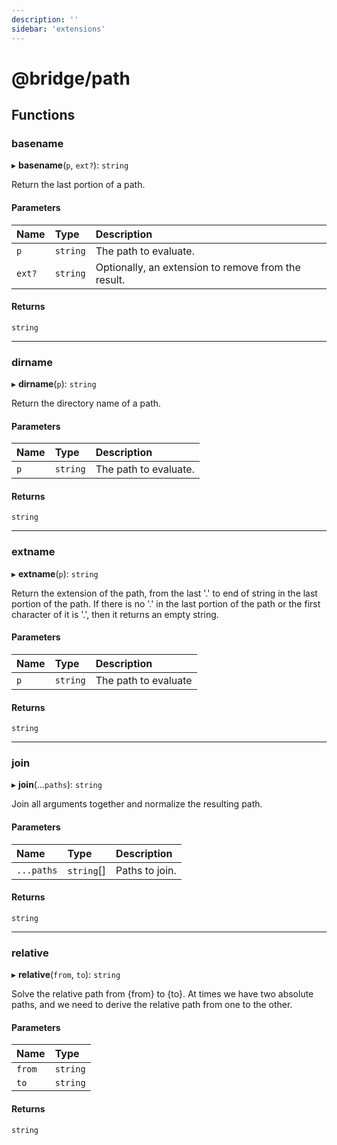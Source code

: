 ```yaml
---
description: ''
sidebar: 'extensions'
---
```


# @bridge/path

## Functions

### basename

▸ **basename**(`p`, `ext?`): `string`

Return the last portion of a path.

#### Parameters

| Name   | Type     | Description                                         |
| :----- | :------- | :-------------------------------------------------- |
| `p`    | `string` | The path to evaluate.                               |
| `ext?` | `string` | Optionally, an extension to remove from the result. |

#### Returns

`string`

---

### dirname

▸ **dirname**(`p`): `string`

Return the directory name of a path.

#### Parameters

| Name | Type     | Description           |
| :--- | :------- | :-------------------- |
| `p`  | `string` | The path to evaluate. |

#### Returns

`string`

---

### extname

▸ **extname**(`p`): `string`

Return the extension of the path, from the last '.' to end of string in the last portion of the path. If there is no '.' in the last portion of the path or the first character of it is '.', then it returns an empty string.

#### Parameters

| Name | Type     | Description          |
| :--- | :------- | :------------------- |
| `p`  | `string` | The path to evaluate |

#### Returns

`string`

---

### join

▸ **join**(...`paths`): `string`

Join all arguments together and normalize the resulting path.

#### Parameters

| Name       | Type       | Description    |
| :--------- | :--------- | :------------- |
| `...paths` | `string`[] | Paths to join. |

#### Returns

`string`

---

### relative

▸ **relative**(`from`, `to`): `string`

Solve the relative path from {from} to {to}. At times we have two absolute paths, and we need to derive the relative path from one to the other.

#### Parameters

| Name   | Type     |
| :----- | :------- |
| `from` | `string` |
| `to`   | `string` |

#### Returns

`string`

